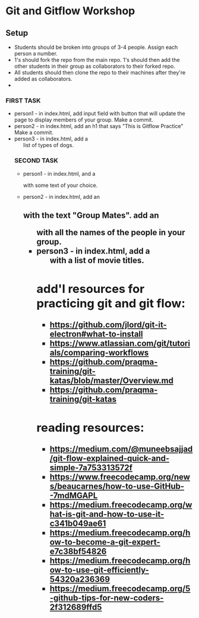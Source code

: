 # Git and Gitflow Workshop
<!-- Created by [Alyssa Graham](https://github.com/agraham0925) and [Marie Trull](https://github.com/marietrull) to help web development students practice the gitflow process in a team setting. -->

## Setup
* Students should be broken into groups of 3-4 people. Assign each person a number.
* 1's should fork the repo from the main repo. 1's should then add the other students in their group as collaborators to their forked repo.
* All students should then clone the repo to their machines after they're added as collaborators. 
*


### FIRST TASK
* person1 - in index.html, add input field with button that will update the page to display members of your group. Make a commit.
* person2 - in index.html, add an h1 that says "This is Gitflow Practice" Make a commit.
* person3 - in index.html, add a <ul> list of types of dogs.


### SECOND TASK
* person1 - in index.html, and a <p> with some text of your choice.
* person2 - in index.html, add an <h2> with the text "Group Mates". add an <ul> with all the names of the people in your group.
* person3 - in index.html, add a <ul> with a list of movie titles.

	
## add'l resources for practicing git and git flow:
* https://github.com/jlord/git-it-electron#what-to-install
* https://www.atlassian.com/git/tutorials/comparing-workflows
* https://github.com/praqma-training/git-katas/blob/master/Overview.md
* https://github.com/praqma-training/git-katas

## reading resources:
* https://medium.com/@muneebsajjad/git-flow-explained-quick-and-simple-7a753313572f
* https://www.freecodecamp.org/news/beaucarnes/how-to-use-GitHub--7mdMGAPL
* https://medium.freecodecamp.org/what-is-git-and-how-to-use-it-c341b049ae61
* https://medium.freecodecamp.org/how-to-become-a-git-expert-e7c38bf54826
* https://medium.freecodecamp.org/how-to-use-git-efficiently-54320a236369
* https://medium.freecodecamp.org/5-github-tips-for-new-coders-2f312689ffd5 